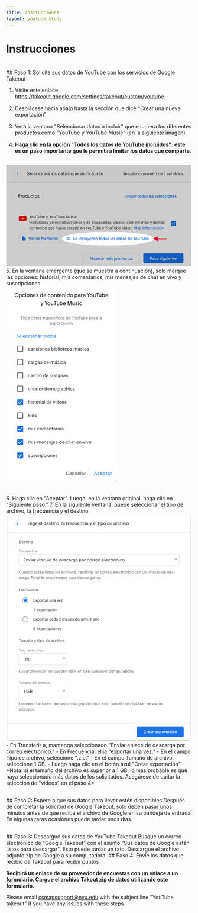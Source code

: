 ```yaml
---
title: Instrucciones
layout: youtube_study
---
```

<style>
ol li {padding-bottom:15px;}  
  
</style>  
# Instrucciones
<div style="padding-top:20px;"></div>
## Paso 1: Solicite sus datos de YouTube con los servicios de Google Takeout

1. Visite este enlace: <a href="https://takeout.google.com/settings/takeout/custom/youtube" target="new">https://takeout.google.com/settings/takeout/custom/youtube</a>.
2. Desplácese hacia abajo hasta la sección que dice "Crear una nueva exportación"
3. Verá la ventana "Seleccionar datos a incluir" que enumera los diferentes productos como "YouTube y YouTube Music" (en la siguiente imagen).
4. **Haga clic en la opción "Todos los datos de YouTube incluidos": este es un paso importante que le permitirá limitar los datos que comparte.**<br/>
<img src="images/yt_select_options_es.jpg" width="500" style="margin:auto;">
5.  En la ventana emergente (que se muestra a continuación), solo marque las opciones: historial, mis comentarios, mis mensajes de chat en vivo y suscripciones. <br/>
<img src="images/yt-What_to_select_es.png" width="300" style="margin:auto;"><br/>
&nbsp;<br/>&nbsp;<br>
6. Haga clic en "Aceptar". Luego, en la ventana original, haga clic en "Siguiente paso."
7. En la siguiente ventana, puede seleccionar el tipo de archivo, la frecuencia y el destino.<br/>
<img src="images/yt-choose_file_type_es.png" width="600" style="margin:auto;"><br/>
- En Transferir a, mantenga seleccionado "Enviar enlace de descarga por correo electrónico."
- En Frecuencia, elija "exportar una vez."
- En el campo Tipo de archivo, seleccione ".zip."
- En el campo Tamaño de archivo, seleccione 1 GB.
- Luego haga clic en el botón azul "Crear exportación". 
<br/> 
*Nota: si el tamaño del archivo es superior a 1 GB, lo más probable es que haya seleccionado más datos de los solicitados. Asegúrese de quitar la selección de "videos" en el paso 4*
<div style="padding-top:30px;"></div>
## Paso 2: Espere a que sus datos para llevar estén disponibles
Después de completar la solicitud de Google Takeout, solo deben pasar unos minutos antes de que reciba el archivo de Google en su bandeja de entrada. En algunas raras ocasiones puede tardar unos días.
<div style="padding-top:30px;"></div>
## Paso 3: Descargue sus datos de YouTube Takeout
Busque un correo electrónico de "Google Takeout" con el asunto "Sus datos de Google están listos para descargar". Esto puede tardar un rato. Descargue el archivo adjunto zip de Google a su computadora.
## Paso 4: Envíe los datos que recibió de Takeout para recibir puntos
 
 **Recibirá un enlace de su proveedor de encuestas con un enlace a un formulario. Cargue el archivo Takout zip de datos utilizando este formulario.**


Please email csmapsupport@nyu.edu with the subject line "YouTube takeout" if you have any issues with these steps.



